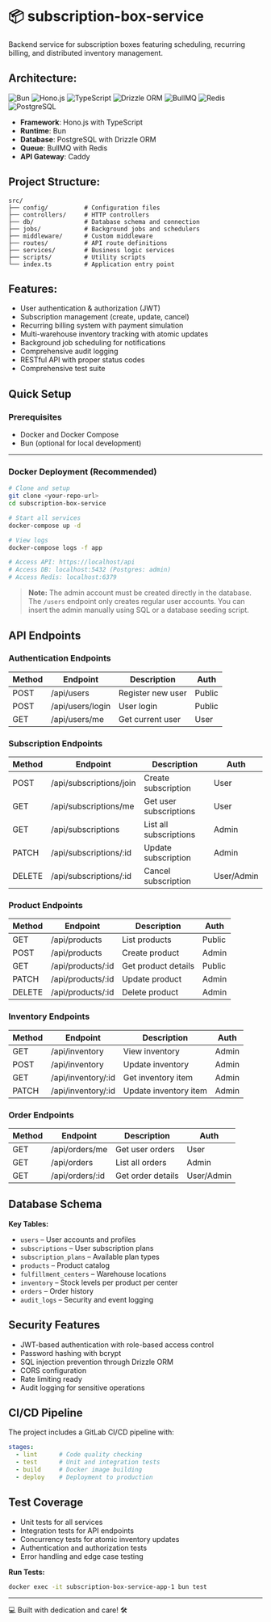 # 📦 subscription-box-service
Backend service for subscription boxes featuring scheduling, recurring billing, and distributed inventory management.

## Architecture:
![Bun](https://img.shields.io/badge/Bun-000000?logo=bun&logoColor=white)
![Hono.js](https://img.shields.io/badge/Hono.js-FF5700?logo=hono&logoColor=white)
![TypeScript](https://img.shields.io/badge/TypeScript-3178C6?logo=typescript&logoColor=white)
![Drizzle ORM](https://img.shields.io/badge/Drizzle_ORM-3B82F6?logo=drizzle&logoColor=white)
![BullMQ](https://img.shields.io/badge/BullMQ-FF0000?logo=bullmq&logoColor=white)
![Redis](https://img.shields.io/badge/Redis-DC382D?logo=redis&logoColor=white)
![PostgreSQL](https://img.shields.io/badge/PostgreSQL-336791?logo=postgresql&logoColor=white)

- **Framework**: Hono.js with TypeScript
- **Runtime**: Bun
- **Database**: PostgreSQL with Drizzle ORM
- **Queue**: BullMQ with Redis
- **API Gateway**: Caddy

## Project Structure:
```plaintext
src/
├── config/          # Configuration files
├── controllers/     # HTTP controllers
├── db/              # Database schema and connection
├── jobs/            # Background jobs and schedulers
├── middleware/      # Custom middleware
├── routes/          # API route definitions
├── services/        # Business logic services
├── scripts/         # Utility scripts
└── index.ts         # Application entry point
```
## Features:
- User authentication & authorization (JWT)
- Subscription management (create, update, cancel)
- Recurring billing system with payment simulation
- Multi-warehouse inventory tracking with atomic updates
- Background job scheduling for notifications
- Comprehensive audit logging
- RESTful API with proper status codes
- Comprehensive test suite

## Quick Setup

### Prerequisites
- Docker and Docker Compose  
- Bun (optional for local development)  

---

### Docker Deployment (Recommended)

```bash
# Clone and setup
git clone <your-repo-url>
cd subscription-box-service

# Start all services
docker-compose up -d

# View logs
docker-compose logs -f app

# Access API: https://localhost/api
# Access DB: localhost:5432 (Postgres: admin)
# Access Redis: localhost:6379
```
> **Note:** The admin account must be created directly in the database. The `/users` endpoint only creates regular user accounts. You can insert the admin manually using SQL or a database seeding script.

## API Endpoints

### Authentication Endpoints

| Method | Endpoint         | Description       | Auth   |
|--------|----------------|-----------------|--------|
| POST   | /api/users      | Register new user | Public |
| POST   | /api/users/login | User login       | Public |
| GET    | /api/users/me   | Get current user | User   |

### Subscription Endpoints

| Method | Endpoint                     | Description            | Auth  |
|--------|------------------------------|-----------------------|-------|
| POST   | /api/subscriptions/join      | Create subscription    | User  |
| GET    | /api/subscriptions/me        | Get user subscriptions | User  |
| GET    | /api/subscriptions           | List all subscriptions | Admin |
| PATCH  | /api/subscriptions/:id       | Update subscription    | Admin |
| DELETE | /api/subscriptions/:id       | Cancel subscription    | User/Admin |

### Product Endpoints

| Method | Endpoint                | Description          | Auth  |
|--------|------------------------|--------------------|-------|
| GET    | /api/products           | List products       | Public |
| POST   | /api/products           | Create product      | Admin  |
| GET    | /api/products/:id       | Get product details | Public |
| PATCH  | /api/products/:id       | Update product      | Admin  |
| DELETE | /api/products/:id       | Delete product      | Admin  |

### Inventory Endpoints

| Method | Endpoint                  | Description          | Auth  |
|--------|---------------------------|--------------------|-------|
| GET    | /api/inventory            | View inventory      | Admin |
| POST   | /api/inventory            | Update inventory    | Admin |
| GET    | /api/inventory/:id        | Get inventory item  | Admin |
| PATCH  | /api/inventory/:id        | Update inventory item | Admin |

### Order Endpoints

| Method | Endpoint             | Description        | Auth      |
|--------|-------------------|------------------|----------|
| GET    | /api/orders/me      | Get user orders   | User     |
| GET    | /api/orders         | List all orders   | Admin    |
| GET    | /api/orders/:id     | Get order details | User/Admin |


## Database Schema
**Key Tables:**

- `users` – User accounts and profiles  
- `subscriptions` – User subscription plans  
- `subscription_plans` – Available plan types  
- `products` – Product catalog  
- `fulfillment_centers` – Warehouse locations  
- `inventory` – Stock levels per product per center  
- `orders` – Order history  
- `audit_logs` – Security and event logging  

## Security Features

- JWT-based authentication with role-based access control  
- Password hashing with bcrypt  
- SQL injection prevention through Drizzle ORM  
- CORS configuration  
- Rate limiting ready  
- Audit logging for sensitive operations  

## CI/CD Pipeline

The project includes a GitLab CI/CD pipeline with:

```yaml
stages:
  - lint      # Code quality checking
  - test      # Unit and integration tests
  - build     # Docker image building
  - deploy    # Deployment to production
```

## Test Coverage

- Unit tests for all services  
- Integration tests for API endpoints  
- Concurrency tests for atomic inventory updates  
- Authentication and authorization tests  
- Error handling and edge case testing 

**Run Tests:**
```bash
docker exec -it subscription-box-service-app-1 bun test
```
---
💻 Built with dedication and care! 🛠️